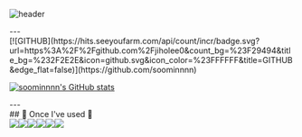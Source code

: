 ![header](https://capsule-render.vercel.app/api?type=waving&color=timeGradient&text=Welcome%20to%20soominnnn's%20GitHub%20👋&animation=twinkling&fontSize=35&fontAlignY=40&fontAlign=65&height=300) 
<div align="left">
 ---
</div>
[![GITHUB](https://hits.seeyoufarm.com/api/count/incr/badge.svg?url=https%3A%2F%2Fgithub.com%2Fjiholee0&count_bg=%23F29494&title_bg=%232F2E2E&icon=github.svg&icon_color=%23FFFFFF&title=GITHUB&edge_flat=false)](https://github.com/soominnnn)

[![soominnnn's GitHub stats](https://github-readme-stats.vercel.app/api?username=soominnnn&theme=nord&hide_border=true&count_private=true)](https://github.com/soominnnn/github-readme-stats)
<div>
---
</div>
## 🔨 Once I've used 🔨
<div style="display:flex; flex-direction:row;">
    <img src="https://img.shields.io/badge/javascript-F7DF1E?style=for-the-badge&logo=javascript&logoColor=black"> 
    <img src="https://img.shields.io/badge/firebase-FFCA28?style=for-the-badge&logo=firebase&logoColor=white">
    <img src="https://img.shields.io/badge/html5-E34F26?style=for-the-badge&logo=html5&logoColor=white"> 
    <img src="https://img.shields.io/badge/css-1572B6?style=for-the-badge&logo=css3&logoColor=white"> 
    <img src="https://img.shields.io/badge/Andoid Studio-3DDC84?style=for-the-badge&logo=android studio&logoColor=white">
    <img src="https://img.shields.io/badge/firebase-FFCA28?style=for-the-badge&logo=firebase&logoColor=white">
    <br>
</div><br>


